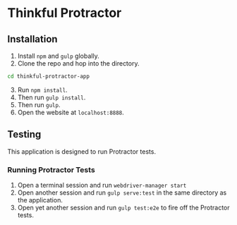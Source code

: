 # Thinkful Protractor

## Installation

1. Install `npm` and `gulp` globally.
2. Clone the repo and hop into the directory.

```bash
cd thinkful-protractor-app
```

3. Run `npm install`.
4. Then run `gulp install`.
5. Then run `gulp`.
6. Open the website at `localhost:8888`.

## Testing

This application is designed to run Protractor tests.

### Running Protractor Tests
1. Open a terminal session and run `webdriver-manager start`
2. Open another session and run `gulp serve:test` in the same directory as the application.
3. Open yet another session and run `gulp test:e2e` to fire off the Protractor tests.
